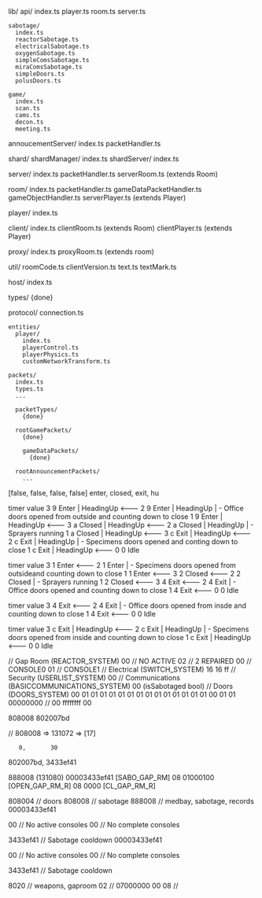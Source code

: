 lib/
  api/
    index.ts
    player.ts
    room.ts
    server.ts

    sabotage/
      index.ts
      reactorSabotage.ts
      electricalSabotage.ts
      oxygenSabotage.ts
      simpleComsSabotage.ts
      miraComsSabotage.ts
      simpleDoors.ts
      polusDoors.ts

    game/
      index.ts
      scan.ts
      cams.ts
      decon.ts
      meeting.ts

  annoucementServer/
    index.ts
    packetHandler.ts

  shard/
    shardManager/
      index.ts
    shardServer/
      index.ts

  server/
    index.ts
    packetHandler.ts
    serverRoom.ts (extends Room)

  room/
    index.ts
    packetHandler.ts
    gameDataPacketHandler.ts
    gameObjectHandler.ts
    serverPlayer.ts (extends Player)

  player/
    index.ts

  client/
    index.ts
    clientRoom.ts (extends Room)
    clientPlayer.ts (extends Player)

  proxy/
    index.ts
    proxyRoom.ts (extends room)

  util/
    roomCode.ts
    clientVersion.ts
    text.ts
    textMark.ts

  host/
    index.ts

  types/
    {done}

  protocol/
    connection.ts

    entities/
      player/
        index.ts
        playerControl.ts
        playerPhysics.ts
        customNetworkTransform.ts

    packets/
      index.ts
      types.ts
      ...

      packetTypes/
        {done}

      rootGamePackets/
        {done}

        gameDataPackets/
          {done}

      rootAnnouncementPackets/
        ...

[false, false, false, false] enter, closed, exit, hu




timer    value
3        9          Enter  | HeadingUp    <---
2        9          Enter  | HeadingUp       | - Office doors opened from outside and counting down to close
1        9          Enter  | HeadingUp    <---
3        a          Closed | HeadingUp    <---
2        a          Closed | HeadingUp       | - Sprayers running
1        a          Closed | HeadingUp    <---
3        c          Exit   | HeadingUp    <---
2        c          Exit   | HeadingUp       | - Specimens doors opened and conting down to close
1        c          Exit   | HeadingUp    <---
0        0          Idle


timer    value
3        1          Enter     <---
2        1          Enter        | - Specimens doors opened from outsideand counting down to close
1        1          Enter     <---
3        2          Closed    <---
2        2          Closed       | - Sprayers running
1        2          Closed    <---
3        4          Exit      <---
2        4          Exit         | - Office doors opened and counting down to close
1        4          Exit      <---
0        0          Idle


timer    value
3        4          Exit      <---
2        4          Exit         | - Office doors opened from insde and counting down to close
1        4          Exit      <---
0        0          Idle


timer    value
3        c          Exit | HeadingUp      <---
2        c          Exit | HeadingUp         | - Specimens doors opened from inside and counting down to close
1        c          Exit | HeadingUp      <---
0        0          Idle







// Gap Room (REACTOR_SYSTEM)
  00 // NO ACTIVE
  02 // 2 REPAIRED
    00 // CONSOLE0
    01 // CONSOLE1
// Electrical (SWITCH_SYSTEM)
  16 16 ff
// Security (USERLIST_SYSTEM)
  00
// Communications (BASICCOMMUNICATIONS_SYSTEM)
  00 (isSabotaged bool)
// Doors (DOORS_SYSTEM)
  00
    01 01 01 01 01 01 01 01 01 01 01 01 01 01 00 01 01
00000000
// 
00
ffffffff
00


808008 802007bd

// 808008  =>  131072  =>  [17]

       0,       30
802007bd, 3433ef41

888008 (131080)
  00003433ef41 [SABO_GAP_RM]
08
  01000100 [OPEN_GAP_RM_R]
08
  0000 [CL_GAP_RM_R]

808004 // doors
808008 // sabotage
888008 // medbay, sabotage, records
  00003433ef41

  00 // No active consoles
  00 // No complete consoles

  3433ef41 // Sabotage cooldown
  00003433ef41

  00 // No active consoles
  00 // No complete consoles

  3433ef41 // Sabotage cooldown

8020 // weapons, gaproom
  02 // 
  07000000
  00
08 // 
